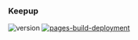 ### Keepup

![version](https://img.shields.io/endpoint?url=https://raw.githubusercontent.com/AmolKumarGupta/keepup/master/.github/version.json)
[![pages-build-deployment](https://github.com/AmolKumarGupta/keepup/actions/workflows/pages/pages-build-deployment/badge.svg)](https://github.com/AmolKumarGupta/keepup/actions/workflows/pages/pages-build-deployment)
